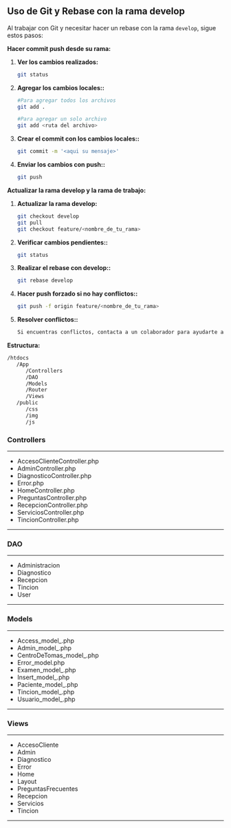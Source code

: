 ## Uso de Git y Rebase con la rama develop

Al trabajar con Git y necesitar hacer un rebase con la rama `develop`, sigue estos pasos:

**Hacer commit push desde su rama:**

1. **Ver los cambios realizados:**

   ```bash
   git status
   ```

2. **Agregar los cambios locales::**

   ```bash
   #Para agregar todos los archivos
   git add .

   #Para agregar un solo archivo
   git add <ruta del archivo>
   ```

3. **Crear el commit con los cambios locales::**

   ```bash
   git commit -m '<aqui su mensaje>'
   ```

4. **Enviar los cambios con push::**

   ```bash
   git push
   ```


**Actualizar la rama develop y la rama de trabajo:**

1. **Actualizar la rama develop:**

   ```bash
   git checkout develop
   git pull
   git checkout feature/<nombre_de_tu_rama>
   ```

2. **Verificar cambios pendientes::**

   ```bash
   git status
   ```

3. **Realizar el rebase con develop::**

   ```bash
   git rebase develop
   ```

4. **Hacer push forzado si no hay conflictos::**

   ```bash
   git push -f origin feature/<nombre_de_tu_rama>
   ```

5. **Resolver conflictos::**
   ```bash
   Si encuentras conflictos, contacta a un colaborador para ayudarte a resolverlos.
   ```

**Estructura:**
   ```bash
   /htdocs
      /App
         /Controllers
         /DAO
         /Models
         /Router
         /Views
      /public
         /css
         /img
         /js
   ```


### Controllers

<hr>

- AccesoClienteController.php
- AdminController.php
- DiagnosticoController.php
- Error.php
- HomeController.php
- PreguntasController.php
- RecepcionController.php
- ServiciosController.php
- TincionController.php

<hr>

### DAO

<hr>

- Administracion
- Diagnostico
- Recepcion
- Tincion
- User

<hr>

### Models

<hr>

- Access_model_.php
- Admin_model_.php
- CentroDeTomas_model_.php
- Error_model.php
- Examen_model_.php
- Insert_model_.php
- Paciente_model_.php
- Tincion_model_.php
- Usuario_model_.php

<hr>

### Views

<hr>

- AccesoCliente
- Admin
- Diagnostico
- Error
- Home
- Layout
- PreguntasFrecuentes
- Recepcion
- Servicios
- Tincion

<hr>
